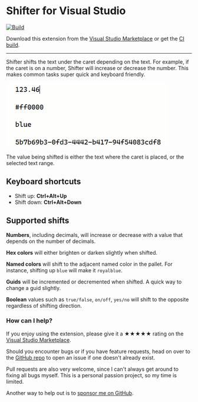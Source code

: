 [marketplace]: https://marketplace.visualstudio.com/items?itemName=MadsKristensen.Shifter
[vsixgallery]: http://vsixgallery.com/extension/Shifter.2788249e-f649-4ef6-a0e4-e390ccdbe588/
[repo]:https://github.com/madskristensen/Shifter

# Shifter for Visual Studio

[![Build](https://github.com/madskristensen/Shifter/actions/workflows/build.yaml/badge.svg)](https://github.com/madskristensen/Shifter/actions/workflows/build.yaml)

Download this extension from the [Visual Studio Marketplace][marketplace]
or get the [CI build][vsixgallery].

--------------------------------------

Shifter shifts the text under the caret depending on the text. For example, if the caret is on a number, Shifter will increase or decrease the number. This makes common tasks super quick and keyboard friendly.

![Shifter](art/shifter.gif)

The value being shifted is either the text where the caret is placed, or the selected text range.

## Keyboard shortcuts

* Shift up: **Ctrl+Alt+Up**
* Shift down: **Ctrl+Alt+Down**

## Supported shifts

**Numbers**, including decimals, will increase or decrease with a value that depends on the number of decimals.

**Hex colors** will either brighten or darken slightly when shifted.

**Named colors** will shift to the adjacent named color in the pallet. For instance, shifting up `blue` will make it `royalblue`.

**Guids** will be incremented or decremented when shifted. A quick way to change a guid slightly.

**Boolean** values such as `true/false`, `on/off`, `yes/no` will shift to the opposite regardless of shifting direction.

### How can I help?
If you enjoy using the extension, please give it a ★★★★★ rating on the [Visual Studio Marketplace][marketplace].

Should you encounter bugs or if you have feature requests, head on over to the [GitHub repo][repo] to open an issue if one doesn't already exist.

Pull requests are also very welcome, since I can't always get around to fixing all bugs myself. This is a personal passion project, so my time is limited.

Another way to help out is to [sponsor me on GitHub](https://github.com/sponsors/madskristensen).